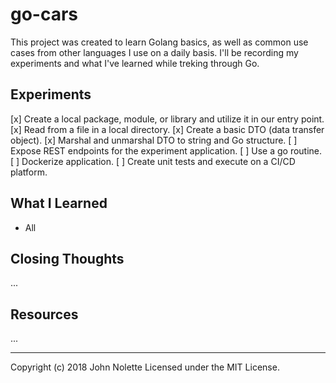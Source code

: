 # go-cars

This project was created to learn Golang basics, as well as common use cases from other languages I use on a daily basis. I'll be recording my experiments and what I've learned while treking through Go. 

## Experiments

[x] Create a local package, module, or library and utilize it in our entry point.
[x] Read from a file in a local directory.
[x] Create a basic DTO (data transfer object).
[x] Marshal and unmarshal DTO to string and Go structure.
[ ] Expose REST endpoints for the experiment application.
[ ] Use a go routine.
[ ] Dockerize application.
[ ] Create unit tests and execute on a CI/CD platform.


## What I Learned

* All 

## Closing Thoughts

...

## Resources

...

---

Copyright (c) 2018 John Nolette Licensed under the MIT License.